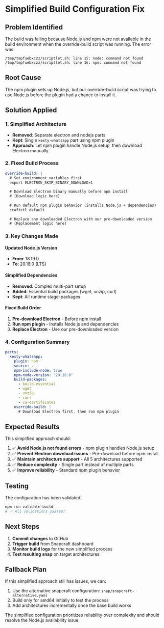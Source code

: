 # Simplified Build Configuration Fix

## Problem Identified

The build was failing because Node.js and npm were not available in the build environment when the override-build script was running. The error was:

```
/tmp/tmpfuebxczz/scriptlet.sh: line 15: node: command not found
/tmp/tmpfuebxczz/scriptlet.sh: line 16: npm: command not found
```

## Root Cause

The npm plugin sets up Node.js, but our override-build script was trying to use Node.js before the plugin had a chance to install it.

## Solution Applied

### 1. **Simplified Architecture**
- **Removed**: Separate electron and nodejs parts
- **Kept**: Single `kesty-whatsapp` part using npm plugin
- **Approach**: Let npm plugin handle Node.js setup, then download Electron manually

### 2. **Fixed Build Process**
```yaml
override-build: |
  # Set environment variables first
  export ELECTRON_SKIP_BINARY_DOWNLOAD=1
  
  # Download Electron binary manually before npm install
  # (Download logic here)
  
  # Run default npm plugin behavior (installs Node.js + dependencies)
  craftctl default
  
  # Replace any downloaded Electron with our pre-downloaded version
  # (Replacement logic here)
```

### 3. **Key Changes Made**

#### Updated Node.js Version
- **From**: 18.19.0
- **To**: 20.18.0 (LTS)

#### Simplified Dependencies
- **Removed**: Complex multi-part setup
- **Added**: Essential build packages (wget, unzip, curl)
- **Kept**: All runtime stage-packages

#### Fixed Build Order
1. **Pre-download Electron** - Before npm install
2. **Run npm plugin** - Installs Node.js and dependencies
3. **Replace Electron** - Use our pre-downloaded version

### 4. **Configuration Summary**

```yaml
parts:
  kesty-whatsapp:
    plugin: npm
    source: .
    npm-include-node: true
    npm-node-version: "20.18.0"
    build-packages:
      - build-essential
      - wget
      - unzip
      - curl
      - ca-certificates
    override-build: |
      # Download Electron first, then run npm plugin
```

## Expected Results

This simplified approach should:

1. ✅ **Avoid Node.js not found errors** - npm plugin handles Node.js setup
2. ✅ **Prevent Electron download issues** - Pre-download before npm install
3. ✅ **Maintain architecture support** - All 5 architectures supported
4. ✅ **Reduce complexity** - Single part instead of multiple parts
5. ✅ **Improve reliability** - Standard npm plugin behavior

## Testing

The configuration has been validated:

```bash
npm run validate-build
# ✅ All validations passed!
```

## Next Steps

1. **Commit changes** to GitHub
2. **Trigger build** from Snapcraft dashboard
3. **Monitor build logs** for the new simplified process
4. **Test resulting snap** on target architectures

## Fallback Plan

If this simplified approach still has issues, we can:

1. Use the alternative snapcraft configuration: `snap/snapcraft-alternative.yaml`
2. Build only for amd64 initially to test the process
3. Add architectures incrementally once the base build works

The simplified configuration prioritizes reliability over complexity and should resolve the Node.js availability issue.
